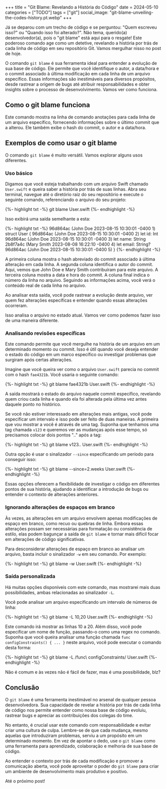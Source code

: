 +++
title = "Git Blame: Revelando a História do Código"
date = 2024-05-10
categories = ["TODO"]
tags = ["git"]
social_image: "git-blame-unveiling-the-codes-history.pt.webp"
+++

<p class="intro"><span class="dropcap">J</span>á se deparou com um trecho de código e se perguntou: "Quem escreveu isso?" ou "Quando isso foi alterado?". Não tema, querido(a) desenvolvedor(a), pois o "git blame" está aqui para o resgate! Este poderoso comando age como um detetive, revelando a história por trás de cada linha de código em seu repositório Git. Vamos mergulhar nisso no post de hoje.</p>

O comando `git blame` é sua ferramenta ideal para entender a evolução de sua base de código. Ele permite que você identifique o autor, a data/hora e o commit associado à última modificação em cada linha de um arquivo específico. Essas informações são inestimáveis para diversos propósitos, desde rastrear a origem de bugs até atribuir responsabilidades e obter insights sobre o processo de desenvolvimento. Vamos ver como funciona.

## Como o git blame funciona
Este comando mostra na linha de comando anotações para cada linha de um arquivo específico, fornecendo informações sobre o último commit que a alterou. Ele também exibe o hash do commit, o autor e a data/hora.

## Exemplos de como usar o git blame
O comando `git blame` é muito versátil. Vamos explorar alguns usos diferentes.

### Uso básico
Digamos que você esteja trabalhando com um arquivo Swift chamado `User.swift` e queira saber a história por trás de suas linhas. Abra seu terminal, navegue até o diretório raiz do seu repositório e execute o seguinte comando, referenciando o arquivo do seu projeto:

{%- highlight txt -%}
git blame User.swift
{%- endhighlight -%}

Isso exibirá uma saída semelhante a esta:

{%- highlight txt -%}
96d864ac (John Doe   2023-08-15 10:30:01 -0400 1) struct User {
96d864ac (John Doe   2023-08-15 10:30:01 -0400 2)     let id: Int
96d864ac (John Doe   2023-08-15 10:30:01 -0400 3)     let name: String
2b8f7a4c (Mary Smith 2023-08-08 16:22:10 -0400 4)     let email: String?
96d864ac (John Doe   2023-08-15 10:30:01 -0400 5) }
{%- endhighlight -%}

A primeira coluna mostra o hash abreviado do commit associado à última alteração em cada linha. A segunda coluna identifica o autor do commit. Aqui, vemos que John Doe e Mary Smith contribuíram para este arquivo. A terceira coluna mostra a data e hora do commit. A coluna final indica o número da linha no arquivo. Seguindo as informações acima, você verá o conteúdo real de cada linha no arquivo.

Ao analisar esta saída, você pode rastrear a evolução deste arquivo, ver quem fez alterações específicas e entender quando essas alterações ocorreram.

Isso analisa o arquivo no estado atual. Vamos ver como podemos fazer isso de uma maneira diferente.

### Analisando revisões específicas
Este comando permite que você mergulhe na história de um arquivo em um determinado momento ou commit. Isso é útil quando você deseja entender o estado do código em um marco específico ou investigar problemas que surgiram após certas alterações.

Imagine que você queira ver como o arquivo `User.swift` parecia no commit com o hash `fae4321b`. Você usaria o seguinte comando:

{%- highlight txt -%}
git blame fae4321b User.swift
{%- endhighlight -%}

A saída mostrará o estado do arquivo naquele commit específico, revelando quem criou cada linha e quando ela foi alterada pela última vez antes daquele ponto no histórico. 

Se você não estiver interessado em alterações mais antigas, você pode especificar um intervalo e isso pode ser feito de duas maneiras. A primeira que vou mostrar a você é através de uma tag. Suponha que tenhamos uma tag chamada `v123` e queremos ver as mudanças após esse tempo, só precisamos colocar dois pontos ".." após a tag:

{%- highlight txt -%}
git blame v123.. User.swift
{%- endhighlight -%}

Outra opção é usar o sinalizador `--since` especificando um período para conseguir isso:

{%- highlight txt -%}
git blame --since=2.weeks User.swift
{%- endhighlight -%}

Essas opções oferecem a flexibilidade de investigar o código em diferentes pontos de sua história, ajudando a identificar a introdução de bugs ou entender o contexto de alterações anteriores.

### Ignorando alterações de espaços em branco
Às vezes, as alterações em um arquivo envolvem apenas modificações de espaço em branco, como recuo ou quebras de linha. Embora essas alterações possam ser necessárias para formatação ou consistência de estilo, elas podem bagunçar a saída de `git blame` e tornar mais difícil focar em alterações de código significativas. 

Para desconsiderar alterações de espaço em branco ao analisar um arquivo, basta incluir o sinalizador `-w` em seu comando. Por exemplo:

{%- highlight txt -%}
git blame -w User.swift
{%- endhighlight -%}

### Saída personalizada
Há muitas opções disponíveis com este comando, mas mostrarei mais duas possibilidades, ambas relacionadas ao sinalizador `-L`.

Você pode analisar um arquivo especificando um intervalo de números de linha:

{%- highlight txt -%}
git blame -L 10,20 User.swift
{%- endhighlight -%} 

Este comando irá mostrar as linhas 10 a 20. Além disso, você pode especificar um nome de função, passando-o como uma regex no comando. Suponha que você queira analisar uma função chamada `func configConstraints() { ... }` neste arquivo, você pode executar o comando desta forma:

{%- highlight txt -%}
git blame -L /func\ configConstraints/ User.swift
{%- endhighlight -%}

Não é comum e às vezes não é fácil de fazer, mas é uma possibilidade, blz?

## Conclusão
O `git blame` é uma ferramenta inestimável no arsenal de qualquer pessoa desenvolvedora. Sua capacidade de revelar a história por trás de cada linha de código nos permite entender como nossa base de código evoluiu, rastrear bugs e apreciar as contribuições dos colegas do time.

No entanto, é crucial usar este comando com responsabilidade e evitar criar uma cultura de culpa. Lembre-se de que cada mudança, mesmo aquelas que introduziram problemas, serviu a um propósito em um determinado momento. Em vez de apontar o dedo, use o `git blame` como uma ferramenta para aprendizado, colaboração e melhoria de sua base de código. 

Ao entender o contexto por trás de cada modificação e promover a comunicação aberta, você pode aproveitar o poder do `git blame` para criar um ambiente de desenvolvimento mais produtivo e positivo.

Até o próximo post!